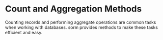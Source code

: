 # Count and Aggregation Methods

Counting records and performing aggregate operations are common tasks when
working with databases. sorm provides methods to make these tasks
efficient and easy.

